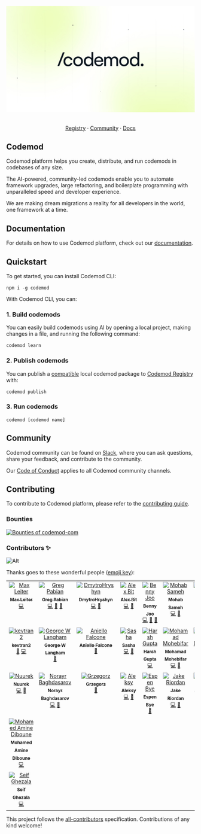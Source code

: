 <p align="center">
  <a href="https://codemod.com">
      <picture>
          <source media="(prefers-color-scheme: dark)" srcset="/apps/docs/images/intro/codemod-docs-hero-dark.jpg">
          <source media="(prefers-color-scheme: light)" srcset="/apps/docs/images/intro/codemod-docs-hero-light.jpg">
          <img alt="Codemod Registry Header" src="/apps/docs/images/intro/codemod-docs-hero-light.jpg"></picture>
  </a>

  <p align="center">
    <br />
    <a href="https://codemod.com/registry/">Registry</a>
    ·
    <a href="https://codemod.com/community">Community</a>
    ·
    <a href="https://docs.codemod.com">Docs</a>
  </p>
</p>

## Codemod

Codemod platform helps you create, distribute, and run codemods in codebases of any size.

The AI-powered, community-led codemods enable you to automate framework upgrades, large refactoring, and boilerplate programming with unparalleled speed and developer experience.

We are making dream migrations a reality for all developers in the world, one framework at a time.

## Documentation

For details on how to use Codemod platform, check out our [documentation](https://go.codemod.com/docs).

## Quickstart

To get started, you can install Codemod CLI:

```
npm i -g codemod
```

With Codemod CLI, you can:

### 1. Build codemods

You can easily build codemods using AI by opening a local project, making changes in a file, and running the following command:

```
codemod learn
```

### 2. Publish codemods

You can publish a [compatible](https://docs.codemod.com/codemod-registry/publishing-codemods#required-codemod-package-structure) local codemod package to [Codemod Registry](https://codemod.com/registry) with:

```
codemod publish
```

### 3. Run codemods

```
codemod [codemod name]
```

## Community

Codemod community can be found on [Slack](https://codemod.com/community), where you can ask questions, share your feedback, and contribute to the community.

Our [Code of Conduct](/CODE_OF_CONDUCT.md) applies to all Codemod community channels.

## Contributing

To contribute to Codemod platform, please refer to the [contributing guide](/CONTRIBUTING.md).

### Bounties

<a href="https://console.algora.io/org/codemod-com/bounties?status=open">
  <picture>
    <source media="(prefers-color-scheme: dark)" srcset="https://console.algora.io/api/og/codemod-com/bounties.png?p=0&status=open&theme=dark">
    <img alt="Bounties of codemod-com" src="https://console.algora.io/api/og/codemod-com/bounties.png?p=0&status=open&theme=light">
  </picture>
</a>

### Contributors ✨

![Alt](https://repobeats.axiom.co/api/embed/a601b01213da7b870268b1fe2ee8384efc40c308.svg "Repobeats analytics image")

Thanks goes to these wonderful people ([emoji key](https://allcontributors.org/docs/en/emoji-key)):

<!-- ALL-CONTRIBUTORS-LIST:START - Do not remove or modify this section -->
<!-- prettier-ignore-start -->
<!-- markdownlint-disable -->
<table>
  <tbody>
    <tr>
      <td align="center" valign="top" width="14.28%"><a href="https://maxleiter.com/"><img src="https://avatars.githubusercontent.com/u/8675906?v=4?s=100" width="100px;" alt="Max Leiter"/><br /><sub><b>Max Leiter</b></sub></a><br /><a href="https://github.com/codemod-com/codemod/commits?author=MaxLeiter" title="Code">💻</a></td>
      <td align="center" valign="top" width="14.28%"><a href="https://medium.com/@greg-pabian/"><img src="https://avatars.githubusercontent.com/u/35925521?v=4?s=100" width="100px;" alt="Greg Pabian"/><br /><sub><b>Greg Pabian</b></sub></a><br /><a href="https://github.com/codemod-com/codemod/commits?author=grzpab" title="Code">💻</a> <a href="https://github.com/codemod-com/codemod/issues?q=author%3Agrzpab" title="Bug reports">🐛</a> <a href="https://github.com/codemod-com/codemod/commits?author=grzpab" title="Documentation">📖</a></td>
      <td align="center" valign="top" width="14.28%"><a href="https://github.com/DmytroHryshyn"><img src="https://avatars.githubusercontent.com/u/125881252?v=4?s=100" width="100px;" alt="DmytroHryshyn"/><br /><sub><b>DmytroHryshyn</b></sub></a><br /><a href="https://github.com/codemod-com/codemod/commits?author=DmytroHryshyn" title="Code">💻</a> <a href="https://github.com/codemod-com/codemod/issues?q=author%3ADmytroHryshyn" title="Bug reports">🐛</a></td>
      <td align="center" valign="top" width="14.28%"><a href="https://github.com/alexbit-codemod/"><img src="https://avatars.githubusercontent.com/u/78109534?v=4?s=100" width="100px;" alt="Alex Bit"/><br /><sub><b>Alex Bit</b></sub></a><br /><a href="https://github.com/codemod-com/codemod/commits?author=alexbit-codemod" title="Code">💻</a> <a href="https://github.com/codemod-com/codemod/commits?author=alexbit-codemod" title="Documentation">📖</a></td>
      <td align="center" valign="top" width="14.28%"><a href="https://github.com/hbjORbj"><img src="https://avatars.githubusercontent.com/u/32841130?v=4?s=100" width="100px;" alt="Benny Joo"/><br /><sub><b>Benny Joo</b></sub></a><br /><a href="https://github.com/codemod-com/codemod/commits?author=hbjORbj" title="Code">💻</a> <a href="https://github.com/codemod-com/codemod/issues?q=author%3AhbjORbj" title="Bug reports">🐛</a> <a href="https://github.com/codemod-com/codemod/commits?author=hbjORbj" title="Documentation">📖</a></td>
      <td align="center" valign="top" width="14.28%"><a href="https://github.com/mohab-sameh"><img src="https://avatars.githubusercontent.com/u/37941642?v=4?s=100" width="100px;" alt="Mohab Sameh"/><br /><sub><b>Mohab Sameh</b></sub></a><br /><a href="https://github.com/codemod-com/codemod/commits?author=mohab-sameh" title="Code">💻</a> <a href="https://github.com/codemod-com/codemod/commits?author=mohab-sameh" title="Documentation">📖</a></td>
      <td align="center" valign="top" width="14.28%"><a href="https://zergus.github.io/"><img src="https://avatars.githubusercontent.com/u/5468045?v=4?s=100" width="100px;" alt="Serhii Melnyk"/><br /><sub><b>Serhii Melnyk</b></sub></a><br /><a href="#ideas-Zergus" title="Ideas, Planning, & Feedback">🤔</a></td>
    </tr>
    <tr>
      <td align="center" valign="top" width="14.28%"><a href="https://github.com/kevtran2"><img src="https://avatars.githubusercontent.com/u/44513934?v=4?s=100" width="100px;" alt="kevtran2"/><br /><sub><b>kevtran2</b></sub></a><br /><a href="https://github.com/codemod-com/codemod/commits?author=kevtran2" title="Documentation">📖</a> <a href="https://github.com/codemod-com/codemod/commits?author=kevtran2" title="Code">💻</a></td>
      <td align="center" valign="top" width="14.28%"><a href="https://georgewl.dev"><img src="https://avatars.githubusercontent.com/u/5931248?v=4?s=100" width="100px;" alt="George W Langham"/><br /><sub><b>George W Langham</b></sub></a><br /><a href="https://github.com/codemod-com/codemod/issues?q=author%3AGeorgeWL" title="Bug reports">🐛</a></td>
      <td align="center" valign="top" width="14.28%"><a href="https://github.com/AnielloFalcone"><img src="https://avatars.githubusercontent.com/u/16816912?v=4?s=100" width="100px;" alt="Aniello Falcone"/><br /><sub><b>Aniello Falcone</b></sub></a><br /><a href="https://github.com/codemod-com/codemod/issues?q=author%3AAnielloFalcone" title="Bug reports">🐛</a></td>
      <td align="center" valign="top" width="14.28%"><a href="http://r4zen.dev"><img src="https://avatars.githubusercontent.com/u/44036750?v=4?s=100" width="100px;" alt="Sasha"/><br /><sub><b>Sasha</b></sub></a><br /><a href="https://github.com/codemod-com/codemod/commits?author=r4zendev" title="Code">💻</a> <a href="https://github.com/codemod-com/codemod/issues?q=author%3Ar4zendev" title="Bug reports">🐛</a></td>
      <td align="center" valign="top" width="14.28%"><a href="https://www.linkedin.com/in/harshgupta749"><img src="https://avatars.githubusercontent.com/u/22460730?v=4?s=100" width="100px;" alt="Harsh Gupta"/><br /><sub><b>Harsh Gupta</b></sub></a><br /><a href="https://github.com/codemod-com/codemod/commits?author=Harsh24893" title="Code">💻</a></td>
      <td align="center" valign="top" width="14.28%"><a href="https://github.com/mohebifar"><img src="https://avatars.githubusercontent.com/u/6104558?v=4?s=100" width="100px;" alt="Mohamad Mohebifar"/><br /><sub><b>Mohamad Mohebifar</b></sub></a><br /><a href="https://github.com/codemod-com/codemod/commits?author=mohebifar" title="Code">💻</a> <a href="https://github.com/codemod-com/codemod/issues?q=author%3Amohebifar" title="Bug reports">🐛</a></td>
      <td align="center" valign="top" width="14.28%"><a href="http://demidoff.dev"><img src="https://avatars.githubusercontent.com/u/12803556?v=4?s=100" width="100px;" alt="Mikhail Demidoff"/><br /><sub><b>Mikhail Demidoff</b></sub></a><br /><a href="https://github.com/codemod-com/codemod/commits?author=mirai2k" title="Code">💻</a></td>
    </tr>
    <tr>
      <td align="center" valign="top" width="14.28%"><a href="https://github.com/Nuurek"><img src="https://avatars.githubusercontent.com/u/12049357?v=4?s=100" width="100px;" alt="Nuurek"/><br /><sub><b>Nuurek</b></sub></a><br /><a href="https://github.com/codemod-com/codemod/commits?author=Nuurek" title="Code">💻</a> <a href="https://github.com/codemod-com/codemod/issues?q=author%3ANuurek" title="Bug reports">🐛</a></td>
      <td align="center" valign="top" width="14.28%"><a href="https://github.com/Baghdasarov"><img src="https://avatars.githubusercontent.com/u/16937233?v=4?s=100" width="100px;" alt="Norayr Baghdasarov"/><br /><sub><b>Norayr Baghdasarov</b></sub></a><br /><a href="https://github.com/codemod-com/codemod/commits?author=Baghdasarov" title="Code">💻</a> <a href="https://github.com/codemod-com/codemod/issues?q=author%3ABaghdasarov" title="Bug reports">🐛</a></td>
      <td align="center" valign="top" width="14.28%"><a href="https://github.com/grzim"><img src="https://avatars.githubusercontent.com/u/8398557?v=4?s=100" width="100px;" alt="Grzegorz"/><br /><sub><b>Grzegorz</b></sub></a><br /><a href="https://github.com/codemod-com/codemod/issues?q=author%3Agrzim" title="Bug reports">🐛</a></td>
      <td align="center" valign="top" width="14.28%"><a href="https://github.com/arybitskiy"><img src="https://avatars.githubusercontent.com/u/4195805?v=4?s=100" width="100px;" alt="Aleksy"/><br /><sub><b>Aleksy</b></sub></a><br /><a href="https://github.com/codemod-com/codemod/commits?author=arybitskiy" title="Code">💻</a> <a href="https://github.com/codemod-com/codemod/issues?q=author%3Aarybitskiy" title="Bug reports">🐛</a></td>
      <td align="center" valign="top" width="14.28%"><a href="https://getstell.com"><img src="https://avatars.githubusercontent.com/u/106824?v=4?s=100" width="100px;" alt="Espen Bye"/><br /><sub><b>Espen Bye</b></sub></a><br /><a href="https://github.com/codemod-com/codemod/issues?q=author%3Aespenbye" title="Bug reports">🐛</a></td>
      <td align="center" valign="top" width="14.28%"><a href="https://jakeriordan.dev"><img src="https://avatars.githubusercontent.com/u/38506433?v=4?s=100" width="100px;" alt="Jake Riordan"/><br /><sub><b>Jake Riordan</b></sub></a><br /><a href="https://github.com/codemod-com/codemod/commits?author=Hazetheai" title="Code">💻</a> <a href="https://github.com/codemod-com/codemod/issues?q=author%3AHazetheai" title="Bug reports">🐛</a></td>
      <td align="center" valign="top" width="14.28%"><a href="http://jonathangiardino.com"><img src="https://avatars.githubusercontent.com/u/47124762?v=4?s=100" width="100px;" alt="Jonathan Giardino"/><br /><sub><b>Jonathan Giardino</b></sub></a><br /><a href="https://github.com/codemod-com/codemod/commits?author=jonathangiardino" title="Code">💻</a> <a href="https://github.com/codemod-com/codemod/issues?q=author%3Ajonathangiardino" title="Bug reports">🐛</a></td>
    </tr>
    <tr>
      <td align="center" valign="top" width="14.28%"><a href="https://github.com/diboune"><img src="https://avatars.githubusercontent.com/u/60890389?v=4?s=100" width="100px;" alt="Mohamed Amine Diboune"/><br /><sub><b>Mohamed Amine Diboune</b></sub></a><br /><a href="https://github.com/codemod-com/codemod/commits?author=diboune" title="Code">💻</a></td>
    </tr>
    <tr>
      <td align="center" valign="top" width="14.28%"><a href="https://github.com/siffogh"><img src="https://avatars.githubusercontent.com/u/4761023?v=4?s=100" width="100px;" alt="Seif Ghezala"/><br /><sub><b>Seif Ghezala</b></sub></a><br /><a href="https://github.com/codemod-com/codemod/commits?author=siffogh" title="Code">💻</a></td>
    </tr>
    
  </tbody>
</table>

<!-- markdownlint-restore -->
<!-- prettier-ignore-end -->

<!-- ALL-CONTRIBUTORS-LIST:END -->

This project follows the [all-contributors](https://github.com/all-contributors/all-contributors) specification. Contributions of any kind welcome!
